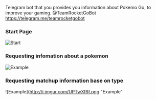 Telegram bot that you provides you information about Pokemo Go, to improve your gaming. 
 @TeamRocketGoBot
https://telegram.me/teamrocketgobot

### Start Page

![Start](http://i.imgur.com/adOTurL.png "Start Page")





### Requesting infomation about a pokemon


![Example](http://i.imgur.com/ipJ27tf.png "Example")

### Requesting matchup information base on type

![Example](http://i.imgur.com/UPTwXRR.png "Example"
